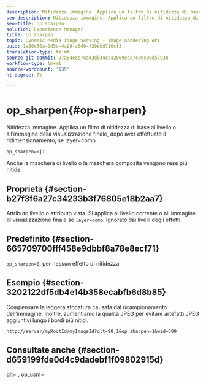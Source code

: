 ```yaml
---
description: Nitidezza immagine. Applica un filtro di nitidezza di base al livello o all’immagine della visualizzazione finale, dopo aver effettuato il ridimensionamento, se layer=comp.
seo-description: Nitidezza immagine. Applica un filtro di nitidezza di base al livello o all’immagine della visualizzazione finale, dopo aver effettuato il ridimensionamento, se layer=comp.
seo-title: op_sharpen
solution: Experience Manager
title: op_sharpen
topic: Dynamic Media Image Serving - Image Rendering API
uuid: 1a00c60a-0d5c-4a99-a649-f29ebd710cf3
translation-type: tm+mt
source-git-commit: 97a84e8e7edd3d834ca42069eae7c09c00d57938
workflow-type: tm+mt
source-wordcount: '139'
ht-degree: 7%

---
```



# op_sharpen{#op-sharpen}

Nitidezza immagine. Applica un filtro di nitidezza di base al livello o all’immagine della visualizzazione finale, dopo aver effettuato il ridimensionamento, se layer=comp.

`op_sharpen=0|1`

Anche la maschera di livello o la maschera composita vengono rese più nitide.

## Proprietà {#section-b27f3f6a27c34233b3f76805e18b2aa7}

Attributo livello o attributo vista. Si applica al livello corrente o all&#39;immagine di visualizzazione finale se `layer=comp`. Ignorato dai livelli degli effetti.

## Predefinito {#section-665709700fff458e9dbbf8a78e8ecf71}

`op_sharpen=0`, per nessun effetto di nitidezza.

## Esempio {#section-3202122df5db4e14b358ecabfb6d8b85}

Compensare la leggera sfocatura causata dal ricampionamento dell’immagine. Inoltre, aumentiamo la qualità JPEG per evitare artefatti JPEG aggiuntivi lungo i bordi più nitidi.

`http://server/myRootId/myImageId?qlt=90,1&op_sharpen=1&wid=500`

## Consultate anche {#section-d659199fde0d4c9dadebf1f09802915d}

[qlt=](../../../../../is-api/http-ref/image-serving-api-ref/c-http-protocol-reference/c-command-reference/r-is-http-qlt.md#reference-f69ed0758c784b0385d979820546d352) ,  [op_usm=](../../../../../is-api/http-ref/image-serving-api-ref/c-http-protocol-reference/c-command-reference/r-op-sharpen.md#reference-c32573230c6140f883efdaa201ea8541)
